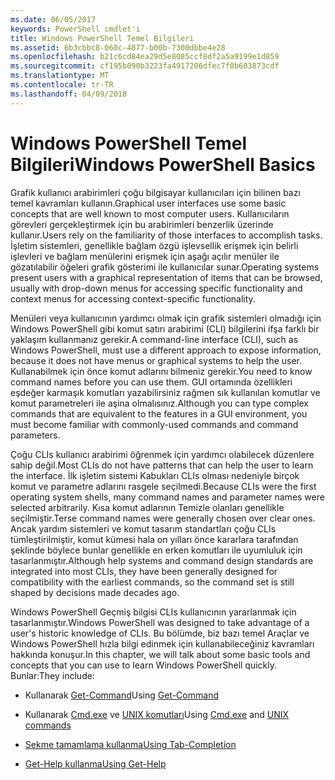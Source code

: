 ```yaml
---
ms.date: 06/05/2017
keywords: PowerShell cmdlet'i
title: Windows PowerShell Temel Bilgileri
ms.assetid: 6b3cbbc8-060c-4877-b00b-7300dbbe4e28
ms.openlocfilehash: b21c6cd84ea29d5e8085ccf8df2a5a9199e1d859
ms.sourcegitcommit: cf195b090b3223fa4917206dfec7f0b603873cdf
ms.translationtype: MT
ms.contentlocale: tr-TR
ms.lasthandoff: 04/09/2018
---
```

# <a name="windows-powershell-basics"></a><span data-ttu-id="97c4b-103">Windows PowerShell Temel Bilgileri</span><span class="sxs-lookup"><span data-stu-id="97c4b-103">Windows PowerShell Basics</span></span>
<span data-ttu-id="97c4b-104">Grafik kullanıcı arabirimleri çoğu bilgisayar kullanıcıları için bilinen bazı temel kavramları kullanın.</span><span class="sxs-lookup"><span data-stu-id="97c4b-104">Graphical user interfaces use some basic concepts that are well known to most computer users.</span></span> <span data-ttu-id="97c4b-105">Kullanıcıların görevleri gerçekleştirmek için bu arabirimleri benzerlik üzerinde kullanır.</span><span class="sxs-lookup"><span data-stu-id="97c4b-105">Users rely on the familiarity of those interfaces to accomplish tasks.</span></span> <span data-ttu-id="97c4b-106">İşletim sistemleri, genellikle bağlam özgü işlevsellik erişmek için belirli işlevleri ve bağlam menülerini erişmek için aşağı açılır menüler ile gözatılabilir öğeleri grafik gösterimi ile kullanıcılar sunar.</span><span class="sxs-lookup"><span data-stu-id="97c4b-106">Operating systems present users with a graphical representation of items that can be browsed, usually with drop-down menus for accessing specific functionality and context menus for accessing context-specific functionality.</span></span>

<span data-ttu-id="97c4b-107">Menüleri veya kullanıcının yardımcı olmak için grafik sistemleri olmadığı için Windows PowerShell gibi komut satırı arabirimi (CLI) bilgilerini ifşa farklı bir yaklaşım kullanmanız gerekir.</span><span class="sxs-lookup"><span data-stu-id="97c4b-107">A command-line interface (CLI), such as Windows PowerShell, must use a different approach to expose information, because it does not have menus or graphical systems to help the user.</span></span> <span data-ttu-id="97c4b-108">Kullanabilmek için önce komut adlarını bilmeniz gerekir.</span><span class="sxs-lookup"><span data-stu-id="97c4b-108">You need to know command names before you can use them.</span></span> <span data-ttu-id="97c4b-109">GUI ortamında özellikleri eşdeğer karmaşık komutları yazabilirsiniz rağmen sık kullanılan komutlar ve komut parametreleri ile aşina olmalısınız.</span><span class="sxs-lookup"><span data-stu-id="97c4b-109">Although you can type complex commands that are equivalent to the features in a GUI environment, you must become familiar with commonly-used commands and command parameters.</span></span>

<span data-ttu-id="97c4b-110">Çoğu CLIs kullanıcı arabirimi öğrenmek için yardımcı olabilecek düzenlere sahip değil.</span><span class="sxs-lookup"><span data-stu-id="97c4b-110">Most CLIs do not have patterns that can help the user to learn the interface.</span></span> <span data-ttu-id="97c4b-111">İlk işletim sistemi Kabukları CLIs olması nedeniyle birçok komut ve parametre adlarını rasgele seçilmedi.</span><span class="sxs-lookup"><span data-stu-id="97c4b-111">Because CLIs were the first operating system shells, many command names and parameter names were selected arbitrarily.</span></span> <span data-ttu-id="97c4b-112">Kısa komut adlarının Temizle olanları genellikle seçilmiştir.</span><span class="sxs-lookup"><span data-stu-id="97c4b-112">Terse command names were generally chosen over clear ones.</span></span> <span data-ttu-id="97c4b-113">Ancak yardım sistemleri ve komut tasarım standartları çoğu CLIs tümleştirilmiştir, komut kümesi hala on yılları önce kararlara tarafından şeklinde böylece bunlar genellikle en erken komutları ile uyumluluk için tasarlanmıştır.</span><span class="sxs-lookup"><span data-stu-id="97c4b-113">Although help systems and command design standards are integrated into most CLIs, they have been generally designed for compatibility with the earliest commands, so the command set is still shaped by decisions made decades ago.</span></span>

<span data-ttu-id="97c4b-114">Windows PowerShell Geçmiş bilgisi CLIs kullanıcının yararlanmak için tasarlanmıştır.</span><span class="sxs-lookup"><span data-stu-id="97c4b-114">Windows PowerShell was designed to take advantage of a user's historic knowledge of CLIs.</span></span> <span data-ttu-id="97c4b-115">Bu bölümde, biz bazı temel Araçlar ve Windows PowerShell hızla bilgi edinmek için kullanabileceğiniz kavramları hakkında konuşur.</span><span class="sxs-lookup"><span data-stu-id="97c4b-115">In this chapter, we will talk about some basic tools and concepts that you can use to learn Windows PowerShell quickly.</span></span> <span data-ttu-id="97c4b-116">Bunlar:</span><span class="sxs-lookup"><span data-stu-id="97c4b-116">They include:</span></span>

- <span data-ttu-id="97c4b-117">Kullanarak [Get-Command](/powershell/module/Microsoft.PowerShell.Core/get-command)</span><span class="sxs-lookup"><span data-stu-id="97c4b-117">Using [Get-Command](/powershell/module/Microsoft.PowerShell.Core/get-command)</span></span>

- <span data-ttu-id="97c4b-118">Kullanarak [Cmd.exe](/windows-server/administration/windows-commands/cmd) ve [UNIX komutları](/windows/wsl/reference)</span><span class="sxs-lookup"><span data-stu-id="97c4b-118">Using [Cmd.exe](/windows-server/administration/windows-commands/cmd) and [UNIX commands](/windows/wsl/reference)</span></span>

- [<span data-ttu-id="97c4b-119">Sekme tamamlama kullanma</span><span class="sxs-lookup"><span data-stu-id="97c4b-119">Using Tab-Completion</span></span>](../../core-powershell/console/using-tab-expansion.md)

- [<span data-ttu-id="97c4b-120">Get-Help kullanma</span><span class="sxs-lookup"><span data-stu-id="97c4b-120">Using Get-Help</span></span>](./getting-detailed-help-information.md)